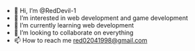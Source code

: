 - 👋 Hi, I’m @RedDevil-1
- 👀 I’m interested in web development and game development
- 🌱 I’m currently learning web development
- 💞️ I’m looking to collaborate on everything 
- 📫 How to reach me red02041998@gmail.com

<!---
RedDevil-1/RedDevil-1 is a ✨ special ✨ repository because its `README.md` (this file) appears on your GitHub profile.
You can click the Preview link to take a look at your changes.
--->
